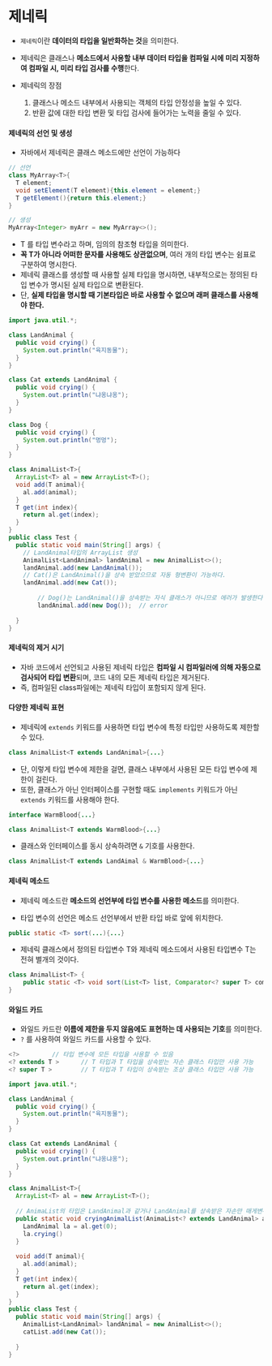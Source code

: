 # 제네릭

- `제네릭`이란 **데이터의 타입을 일반화하는 것**을 의미한다.

- 제네릭은 클래스나 **메소드에서 사용할 내부 데이터 타입을 컴파일 시에 미리 지정하여 컴파일 시, 미리 타입 검사를 수행**한다.

- 제네릭의 장점 

	1. 클래스나 메소드 내부에서 사용되는 객체의 타입 안정성을 높일 수 있다.
	2. 반환 값에 대한 타입 변환 및 타입 검사에 들어가는 노력을 줄일 수 있다.
	
	

#### 제네릭의 선언 및 생성

- 자바에서 제네릭은 클래스 메소드에만 선언이 가능하다

```java
// 선언
class MyArray<T>{
  T element;
  void setElement(T element){this.element = element;}
  T getElement(){return this.element;}
}

// 생성
MyArray<Integer> myArr = new MyArray<>();
```

- T 를 타입 변수라고 하며, 임의의 참조형 타입을 의미한다.
- **꼭 T가 아니라 어떠한 문자를 사용해도 상관없으며**, 여러 개의 타입 변수는 쉼표로 구분하여 명시한다.
- 제네릭 클래스를 생성할 때 사용할 실제 타입을 명시하면, 내부적으로는 정의된 타입 변수가 명시된 실제 타입으로 변환된다.
- 단, **실제 타입을 명시할 때 기본타입은 바로 사용할 수 없으며 래퍼 클래스를 사용해야 한다.**

```java
import java.util.*;

class LandAnimal { 
  public void crying() { 		
  	System.out.println("육지동물"); 
  } 
}

class Cat extends LandAnimal { 
  public void crying() { 
    System.out.println("냐옹냐옹"); 
  } 
}

class Dog { 
  public void crying() { 
    System.out.println("멍멍"); 
  } 
}

class AnimalList<T>{
  ArrayList<T> al = new ArrayList<T>();
  void add(T animal){
    al.add(animal);
  }
  T get(int index){
    return al.get(index);
  }
}
public class Test {
  public static void main(String[] args) {
    // LandAnimal타입의 ArrayList 생성
  	AnimalList<LandAnimal> landAnimal = new AnimalList<>();
    landAnimal.add(new LandAnimal());
    // Cat()은 LandAnimal()을 상속 받았으므로 자동 형변환이 가능하다.
    landAnimal.add(new Cat());
    
		// Dog()는 LandAnimal()을 상속받는 자식 클래스가 아니므로 에러가 발생한다.
		landAnimal.add(new Dog());	// error 
    
  }
}
```



#### 제네릭의 제거 시기

- 자바 코드에서 선언되고 사용된 제네릭 타입은 **컴파일 시 컴파일러에 의해 자동으로 검사되어 타입 변환**되며, 코드 내의 모든 제네릭 타입은 제거된다.
- 즉, 컴파일된 class파일에는 제네릭 타입이 포함되지 않게 된다.



#### 다양한 제네릭 표현

- 제네릭에 `extends` 키워드를 사용하면 타입 변수에 특정 타입만 사용하도록 제한할 수 있다.

```java
class AnimalList<T extends LandAnimal>{...}
```

- 단, 이렇게 타입 변수에 제한을 걸면, 클래스 내부에서 사용된 모든 타입 변수에 제한이 걸린다.
- 또한, 클래스가 아닌 인터페이스를 구현할 때도 `implements` 키워드가 아닌 `extends` 키워드를 사용해야 한다.

```java
interface WarmBlood{...}

class AnimalList<T extends WarmBlood>{...}
```

- 클래스와 인터페이스를 동시 상속하려면 `&` 기호를 사용한다.

```java
class AnimalList<T extends LandAimal & WarmBlood>{...}
```



#### 제네릭 메소드

- 제네릭 메소드란 **메소드의 선언부에 타입 변수를 사용한 메소드**를 의미한다.

- 타입 변수의 선언은 메소드 선언부에서 반환 타입 바로 앞에 위치한다.

```java
public static <T> sort(...){...}
```

- 제네릭 클래스에서 정의된 타입변수 T와 제네릭 메소드에서 사용된 타입변수 T는 전혀 별개의 것이다.

```java
class AnimalList<T> {
    public static <T> void sort(List<T> list, Comparator<? super T> comp) {...}
}
```



#### 와일드 카드

- 와일드 카드란 **이름에 제한을 두지 않음에도 표현하는 데 사용되는 기호**를 의미한다.
- `?` 를 사용하여 와일드 카드를 사용할 수 있다.

```java
<?>			// 타입 변수에 모든 타입을 사용할 수 있음
<? extends T >		// T 타입과 T 타입을 상속받는 자손 클래스 타입만 사용 가능
<? super T >		// T 타입과 T 타입이 상속받는 조상 클래스 타입만 사용 가능
```

```java
import java.util.*;

class LandAnimal { 
  public void crying() { 		
  	System.out.println("육지동물"); 
  } 
}

class Cat extends LandAnimal { 
  public void crying() { 
    System.out.println("냐옹냐옹"); 
  } 
}

class AnimalList<T>{
  ArrayList<T> al = new ArrayList<T>();
  
  // AnimaList의 타입은 LandAnimal과 같거나 LandAnimal를 상속받은 자손만 매게변수로 올 수 있다.
  public static void cryingAnimalList(AnimaList<? extends LandAnimal> al){
    LandAnimal la = al.get(0);
    la.crying()
  }
  
  void add(T animal){
    al.add(animal);
  }
  T get(int index){
    return al.get(index);
  }
}
public class Test {
  public static void main(String[] args) {
  	AnimalList<LandAnimal> landAnimal = new AnimalList<>();
    catList.add(new Cat());
    
  }
}
```

